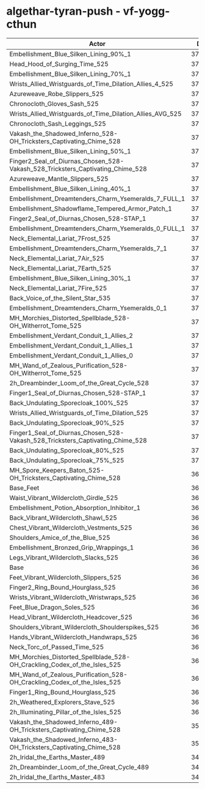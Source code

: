 # algethar-tyran-push - vf-yogg-cthun
| Actor | DPS | Increase |
|---|:---:|:---:|
|Embellishment_Blue_Silken_Lining_90%_1|378401|2.48%|
|Head_Hood_of_Surging_Time_525|376874|2.07%|
|Embellishment_Blue_Silken_Lining_70%_1|376410|1.94%|
|Wrists_Allied_Wristguards_of_Time_Dilation_Allies_4_525|376331|1.92%|
|Azureweave_Robe_Slippers_525|375343|1.65%|
|Chronocloth_Gloves_Sash_525|375037|1.57%|
|Wrists_Allied_Wristguards_of_Time_Dilation_Allies_AVG_525|374836|1.52%|
|Chronocloth_Sash_Leggings_525|374378|1.39%|
|Vakash_the_Shadowed_Inferno_528-OH_Tricksters_Captivating_Chime_528|374269|1.36%|
|Embellishment_Blue_Silken_Lining_50%_1|374208|1.35%|
|Finger2_Seal_of_Diurnas_Chosen_528-Vakash_528_Tricksters_Captivating_Chime_528|373955|1.28%|
|Azureweave_Mantle_Slippers_525|373621|1.19%|
|Embellishment_Blue_Silken_Lining_40%_1|373190|1.07%|
|Embellishment_Dreamtenders_Charm_Ysemeralds_7_FULL_1|373185|1.07%|
|Embellishment_Shadowflame_Tempered_Armor_Patch_1|373001|1.02%|
|Finger2_Seal_of_Diurnas_Chosen_528-STAP_1|372869|0.98%|
|Embellishment_Dreamtenders_Charm_Ysemeralds_0_FULL_1|372299|0.83%|
|Neck_Elemental_Lariat_7Frost_525|372226|0.81%|
|Embellishment_Dreamtenders_Charm_Ysemeralds_7_1|372203|0.80%|
|Neck_Elemental_Lariat_7Air_525|372187|0.80%|
|Neck_Elemental_Lariat_7Earth_525|372181|0.80%|
|Embellishment_Blue_Silken_Lining_30%_1|372107|0.78%|
|Neck_Elemental_Lariat_7Fire_525|372060|0.76%|
|Back_Voice_of_the_Silent_Star_535|371885|0.72%|
|Embellishment_Dreamtenders_Charm_Ysemeralds_0_1|371416|0.59%|
|MH_Morchies_Distorted_Spellblade_528-OH_Witherrot_Tome_525|371390|0.58%|
|Embellishment_Verdant_Conduit_1_Allies_2|371210|0.53%|
|Embellishment_Verdant_Conduit_1_Allies_1|371152|0.52%|
|Embellishment_Verdant_Conduit_1_Allies_0|371014|0.48%|
|MH_Wand_of_Zealous_Purification_528-OH_Witherrot_Tome_525|370975|0.47%|
|2h_Dreambinder_Loom_of_the_Great_Cycle_528|370830|0.43%|
|Finger1_Seal_of_Diurnas_Chosen_528-STAP_1|370682|0.39%|
|Back_Undulating_Sporecloak_100%_525|370582|0.36%|
|Wrists_Allied_Wristguards_of_Time_Dilation_525|370579|0.36%|
|Back_Undulating_Sporecloak_90%_525|370475|0.34%|
|Finger1_Seal_of_Diurnas_Chosen_528-Vakash_528_Tricksters_Captivating_Chime_528|370280|0.28%|
|Back_Undulating_Sporecloak_80%_525|370178|0.26%|
|Back_Undulating_Sporecloak_75%_525|370158|0.25%|
|MH_Spore_Keepers_Baton_525-OH_Tricksters_Captivating_Chime_528|369972|0.20%|
|Base_Feet|369747|0.14%|
|Waist_Vibrant_Wildercloth_Girdle_525|369741|0.14%|
|Embellishment_Potion_Absorption_Inhibitor_1|369654|0.11%|
|Back_Vibrant_Wildercloth_Shawl_525|369623|0.10%|
|Chest_Vibrant_Wildercloth_Vestments_525|369616|0.10%|
|Shoulders_Amice_of_the_Blue_525|369563|0.09%|
|Embellishment_Bronzed_Grip_Wrappings_1|369460|0.06%|
|Legs_Vibrant_Wildercloth_Slacks_525|369247|0.00%|
|Base|369236|0.00%|
|Feet_Vibrant_Wildercloth_Slippers_525|369215|-0.01%|
|Finger2_Ring_Bound_Hourglass_525|369166|-0.02%|
|Wrists_Vibrant_Wildercloth_Wristwraps_525|369107|-0.03%|
|Feet_Blue_Dragon_Soles_525|368928|-0.08%|
|Head_Vibrant_Wildercloth_Headcover_525|368786|-0.12%|
|Shoulders_Vibrant_Wildercloth_Shoulderspikes_525|368749|-0.13%|
|Hands_Vibrant_Wildercloth_Handwraps_525|368656|-0.16%|
|Neck_Torc_of_Passed_Time_525|368359|-0.24%|
|MH_Morchies_Distorted_Spellblade_528-OH_Crackling_Codex_of_the_Isles_525|368280|-0.26%|
|MH_Wand_of_Zealous_Purification_528-OH_Crackling_Codex_of_the_Isles_525|367882|-0.37%|
|Finger1_Ring_Bound_Hourglass_525|367762|-0.40%|
|2h_Weathered_Explorers_Stave_525|367094|-0.58%|
|2h_Illuminating_Pillar_of_the_Isles_525|366861|-0.64%|
|Vakash_the_Shadowed_Inferno_489-OH_Tricksters_Captivating_Chime_528|357775|-3.10%|
|Vakash_the_Shadowed_Inferno_483-OH_Tricksters_Captivating_Chime_528|355896|-3.61%|
|2h_Iridal_the_Earths_Master_489|348302|-5.67%|
|2h_Dreambinder_Loom_of_the_Great_Cycle_489|346971|-6.03%|
|2h_Iridal_the_Earths_Master_483|345022|-6.56%|

